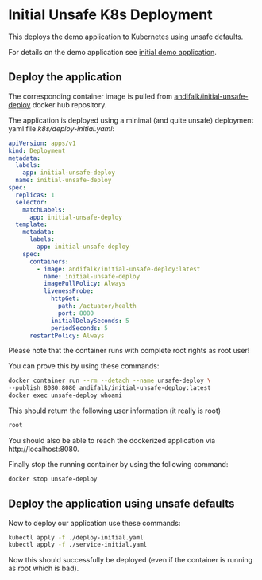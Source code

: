 # Initial Unsafe K8s Deployment

This deploys the demo application to Kubernetes using unsafe defaults.

For details on the demo application see [initial demo application](../initial-spring-boot-app/README.md).
  
## Deploy the application

The corresponding container image is pulled 
from [andifalk/initial-unsafe-deploy](https://cloud.docker.com/repository/registry-1.docker.io/andifalk/initial-unsafe-deploy) docker hub repository.

The application is deployed using a minimal (and quite unsafe) deployment yaml file _k8s/deploy-initial.yaml_:

```yaml
apiVersion: apps/v1
kind: Deployment
metadata:
  labels:
    app: initial-unsafe-deploy
  name: initial-unsafe-deploy
spec:
  replicas: 1
  selector:
    matchLabels:
      app: initial-unsafe-deploy
  template:
    metadata:
      labels:
        app: initial-unsafe-deploy
    spec:
      containers:
        - image: andifalk/initial-unsafe-deploy:latest
          name: initial-unsafe-deploy
          imagePullPolicy: Always
          livenessProbe:
            httpGet:
              path: /actuator/health
              port: 8080
            initialDelaySeconds: 5
            periodSeconds: 5    
      restartPolicy: Always
```

Please note that the container runs with complete root rights as root user!

You can prove this by using these commands:

```bash
docker container run --rm --detach --name unsafe-deploy \
--publish 8080:8080 andifalk/initial-unsafe-deploy:latest
docker exec unsafe-deploy whoami
```

This should return the following user information (it really is root)

```bash
root
```

You should also be able to reach the dockerized application 
via http://localhost:8080.

Finally stop the running container by using the following command:

```bash
docker stop unsafe-deploy
```

## Deploy the application using unsafe defaults

Now to deploy our application use these commands:

```bash
kubectl apply -f ./deploy-initial.yaml
kubectl apply -f ./service-initial.yaml
```

Now this should successfully be deployed (even if the container is running as root which is bad).
